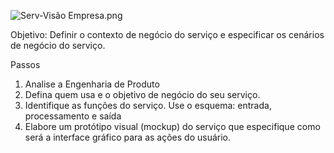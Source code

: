![Serv-Visão Empresa.png](/.attachments/Serv-Visão%20Empresa-b12e9016-192b-405e-8d22-de4e7560cec4.png)

Objetivo: Definir o contexto de negócio do serviço e especificar os cenários de negócio do serviço.

Passos
1. Analise a  Engenharia de Produto
2. Defina quem usa e o objetivo de negócio do seu serviço. 
3. Identifique as funções do serviço. Use o esquema: entrada, processamento e saída
4. Elabore um protótipo visual (mockup) do serviço que especifique como será a interface gráfico para as ações do usuário. 


